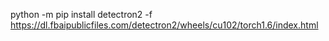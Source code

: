python -m pip install detectron2 -f \
  https://dl.fbaipublicfiles.com/detectron2/wheels/cu102/torch1.6/index.html